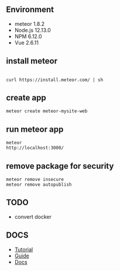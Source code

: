 ## Environment
* meteor 1.8.2
* Node.js 12.13.0
* NPM 6.12.0
* Vue 2.6.11

## install meteor

```

curl https://install.meteor.com/ | sh
```

## create app

```
meteor create meteor-mysite-web
```

## run meteor app

```
meteor
http://localhost:3000/
```

## remove package for security

```
meteor remove insecure
meteor remove autopublish
```

## TODO
* convert docker


## DOCS
* [Tutorial](https://www.meteor.com/try)
* [Guide](http://guide.meteor.com)
* [Docs](https://docs.meteor.com)
